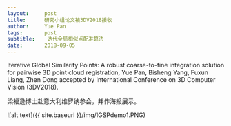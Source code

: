```yaml
---
layout:     post
title:      研究小组论文被3DV2018接收
author:     Yue Pan
tags: 		post
subtitle:  	 迭代全局相似点配准算法
date:       2018-09-05
---
```

<!-- Start Writing Below in Markdown -->

Iterative Global Similarity Points: A robust coarse-to-fine integration solution for pairwise 3D point cloud registration, Yue Pan, Bisheng Yang, Fuxun Liang, Zhen Dong accepted by International Conference on 3D Computer Vision (3DV2018).

梁福逊博士赴意大利维罗纳参会，并作海报展示。

![alt text]({{ site.baseurl }}/img/IGSPdemo1.PNG)
